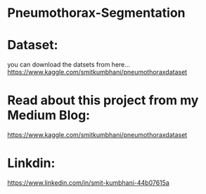 # Pneumothorax-Segmentation

# Dataset:
you can download the datsets from here...
https://www.kaggle.com/smitkumbhani/pneumothoraxdataset

# Read about this project from my Medium Blog:  
https://www.kaggle.com/smitkumbhani/pneumothoraxdataset

# Linkdin:
https://www.linkedin.com/in/smit-kumbhani-44b07615a
